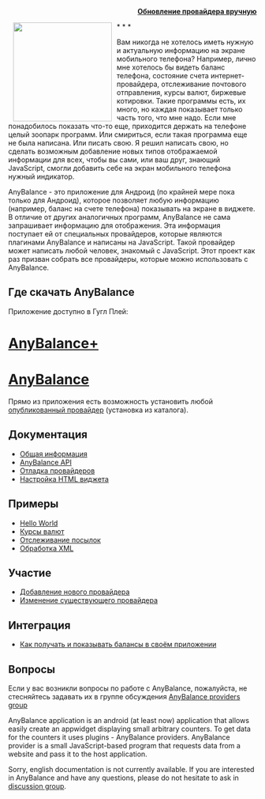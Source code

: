 <p align="right"><a href="http://anybalance.ru/catalog/?inapp=no" target="_blank"><b>Обновление провайдера вручную</b></a></p>
* * * 

<img align="left" hspace="10" width="200" src="https://any-balance-providers.googlecode.com/svn/wiki/images/widgets.jpg" />

Вам никогда не хотелось иметь нужную и актуальную информацию на экране мобильного телефона? Например, лично мне хотелось бы видеть баланс телефона, состояние счета интернет-провайдера, отслеживание почтового отправления, курсы валют, биржевые котировки. Такие программы есть, их много, но каждая показывает только часть того, что мне надо. Если мне понадобилось показать что-то еще, приходится держать на телефоне целый зоопарк программ. Или смириться, если такая программа еще не была написана. Или писать свою. Я решил написать свою, но сделать возможным добавление новых типов отображаемой информации для всех, чтобы вы сами, или ваш друг, знающий JavaScript, смогли добавить себе на экран мобильного телефона нужный индикатор.

AnyBalance - это приложение для Андроид (по крайней мере пока только для Андроид), которое позволяет любую информацию (например, баланс на счете телефона) показывать на экране в виджете. В отличие от других аналогичных программ, AnyBalance не сама запрашивает информацию для отображения. Эта информация поступает ей от специальных провайдеров, которые являются плагинами AnyBalance и написаны на JavaScript. Такой провайдер может написать любой человек, знакомый с JavaScript. Этот проект как раз призван собрать все провайдеры, которые можно использовать с AnyBalance.

## Где скачать AnyBalance ##

Приложение доступно в Гугл Плей:
# [AnyBalance+](https://play.google.com/store/apps/details?id=com.krawlly.ab)
# [AnyBalance](https://market.android.com/details?id=com.dukei.android.apps.anybalance)
Прямо из приложения есть возможность установить любой [опубликованный провайдер](http://anybalance.ru/catalog/?inapp=no) (установка из каталога).


## Документация ##
  * [Общая информация](https://github.com/dukei/any-balance-providers/wiki/Philosophy)
  * [AnyBalance API](https://github.com/dukei/any-balance-providers/wiki/AnyBalanceAPI)
  * [Отладка провайдеров](https://github.com/dukei/any-balance-providers/wiki/Debugging)
  * [Настройка HTML виджета](https://github.com/dukei/any-balance-providers/wiki/HtmlWidget)

## Примеры ##
  * [Hello World](https://github.com/dukei/any-balance-providers/wiki/TutorialHelloWorld)
  * [Курсы валют](https://github.com/dukei/any-balance-providers/wiki/TutorialExchangeCbr)
  * [Отслеживание посылок](https://github.com/dukei/any-balance-providers/wiki/TutorialTrackingRussianPost)
  * [Обработка XML](https://github.com/dukei/any-balance-providers/wiki/TutorialXML)

## Участие ##
  * [Добавление нового провайдера](https://github.com/dukei/any-balance-providers/wiki/HowToAddProvider)
  * [Изменение существующего провайдера](https://github.com/dukei/any-balance-providers/wiki/HowToChangeProvider)

## Интеграция ##
  * [Как получать и показывать балансы в своём приложении](https://github.com/dukei/any-balance-providers/wiki/ContentProvider)

## Вопросы ##

Если у вас возникли вопросы по работе с AnyBalance, пожалуйста, не стесняйтесь задавать их в группе обсуждения [AnyBalance providers group](http://groups.google.com/group/any-balance-providers-discuss)

AnyBalance application is an android (at least now) application that allows easily create an appwidget displaying small arbitrary counters. To get data for the counters it uses plugins - AnyBalance providers. AnyBalance provider is a small JavaScript-based program that requests data from a website and pass it to the host application.

Sorry, english documentation is not currently available. If you are interested in AnyBalance and have any questions, please do not hesitate to ask in [discussion group](http://groups.google.com/group/any-balance-providers-discuss).
